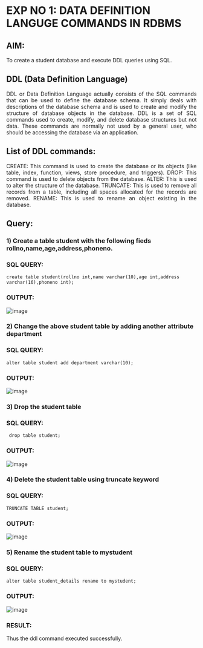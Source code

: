 # EXP NO 1: DATA DEFINITION LANGUGE COMMANDS IN RDBMS

## AIM:
To create a student database and execute DDL queries using SQL.


## DDL (Data Definition Language)
<div align="justify">
DDL or Data Definition Language actually consists of the SQL commands that can be used to define the database schema. It simply deals with descriptions of the database schema and is used to create and modify the structure of database objects in the database. DDL is a set of SQL commands used to create, modify, and delete database structures but not data. These commands are normally not used by a general user, who should be accessing the database via an application.
</div>
 
## List of DDL commands: 
<div align="justify">
CREATE: This command is used to create the database or its objects (like table, index, function, views, store procedure, and triggers).
DROP: This command is used to delete objects from the database.
ALTER: This is used to alter the structure of the database.
TRUNCATE: This is used to remove all records from a table, including all spaces allocated for the records are removed.
RENAME: This is used to rename an object existing in the database.
</div>

## Query:
### 1) Create a table student with the following fieds rollno,name,age,address,phoneno.

### SQL QUERY:
``create table student(rollno int,name varchar(10),age int,address varchar(16),phoneno int);``


### OUTPUT:
![image](https://github.com/vidhyasrikachapalayam/F2_DBMS/assets/119477552/7ad3f674-24aa-4ba6-b3c4-7f39807f05ef)


### 2) Change the above student table by adding another attribute department

### SQL QUERY: 
``alter table student add department varchar(10);``

### OUTPUT:
![image](https://github.com/vidhyasrikachapalayam/F2_DBMS/assets/119477552/401fb920-e013-40f0-b4f6-e865e799a2c8)


### 3) Drop the student table
 
### SQL QUERY: 
`` drop table student;``

### OUTPUT:
![image](https://github.com/vidhyasrikachapalayam/F2_DBMS/assets/119477552/a874af37-2666-4bb1-9b0f-c5daec568cea)

### 4) Delete the student table using truncate keyword

### SQL QUERY: 
``TRUNCATE TABLE student;``

### OUTPUT:
![image](https://github.com/vidhyasrikachapalayam/F2_DBMS/assets/119477552/dea0d717-60db-4512-82b8-94f68b393c42)

### 5) Rename the student table to mystudent

### SQL QUERY: 
``alter table student_details rename to mystudent;``

### OUTPUT:

![image](https://github.com/vidhyasrikachapalayam/F2_DBMS/assets/119477552/40122519-3b7c-4ad8-b450-8f7d9d181d1c)

### RESULT:
Thus the ddl command executed successfully.
